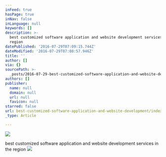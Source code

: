 ```yaml
---
inFeed: true
hasPage: true
inNav: false
inLanguage: null
keywords: []
description: >-
  best customized software application and website development services in the
  region
datePublished: '2016-07-29T07:09:15.744Z'
dateModified: '2016-07-29T07:08:57.946Z'
title: ''
author: []
via: {}
sourcePath: >-
  _posts/2016-07-29-best-customized-software-application-and-website-development.md
authors: []
publisher:
  name: null
  domain: null
  url: null
  favicon: null
starred: false
url: best-customized-software-application-and-website-development/index.html
_type: Article

---
```

![](https://the-grid-user-content.s3-us-west-2.amazonaws.com/a4fa5bd0-613a-458b-a53c-214a380672b5.png)

best customized software application and website development services in the region
![](https://the-grid-user-content.s3-us-west-2.amazonaws.com/a585fbec-148e-4b3f-92d7-82e0985057e5.png)